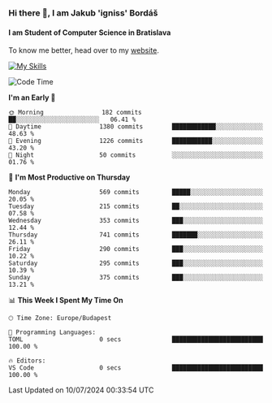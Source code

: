 ### Hi there 👋, I am Jakub 'igniss' Bordáš

#### I am Student of Computer Science in Bratislava
To know me better, head over to my [website](https://bordas.sk).

[![My Skills](https://skillicons.dev/icons?i=js,html,css,figma,svelte,java,kotlin,python,postgresql,typescript,nest,nodejs)](https://bordas.sk)


<!--START_SECTION:waka-->
![Code Time](http://img.shields.io/badge/Code%20Time-1%2C484%20hrs%2041%20mins-blue)

**I'm an Early 🐤** 

```text
🌞 Morning                182 commits         ██░░░░░░░░░░░░░░░░░░░░░░░   06.41 % 
🌆 Daytime                1380 commits        ████████████░░░░░░░░░░░░░   48.63 % 
🌃 Evening                1226 commits        ███████████░░░░░░░░░░░░░░   43.20 % 
🌙 Night                  50 commits          ░░░░░░░░░░░░░░░░░░░░░░░░░   01.76 % 
```
📅 **I'm Most Productive on Thursday** 

```text
Monday                   569 commits         █████░░░░░░░░░░░░░░░░░░░░   20.05 % 
Tuesday                  215 commits         ██░░░░░░░░░░░░░░░░░░░░░░░   07.58 % 
Wednesday                353 commits         ███░░░░░░░░░░░░░░░░░░░░░░   12.44 % 
Thursday                 741 commits         ███████░░░░░░░░░░░░░░░░░░   26.11 % 
Friday                   290 commits         ███░░░░░░░░░░░░░░░░░░░░░░   10.22 % 
Saturday                 295 commits         ███░░░░░░░░░░░░░░░░░░░░░░   10.39 % 
Sunday                   375 commits         ███░░░░░░░░░░░░░░░░░░░░░░   13.21 % 
```


📊 **This Week I Spent My Time On** 

```text
🕑︎ Time Zone: Europe/Budapest

💬 Programming Languages: 
TOML                     0 secs              █████████████████████████   100.00 % 

🔥 Editors: 
VS Code                  0 secs              █████████████████████████   100.00 % 
```


 Last Updated on 10/07/2024 00:33:54 UTC
<!--END_SECTION:waka-->
